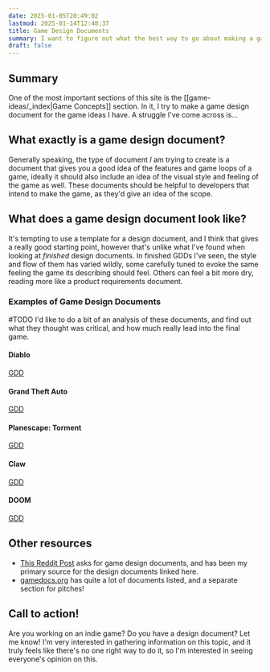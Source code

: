 ```yaml
---
date: 2025-01-05T20:49:02
lastmod: 2025-01-14T12:48:37
title: Game Design Documents
summary: I want to figure out what the best way to go about making a game design document, here's what I've got
draft: false
---
```

## Summary
One of the most important sections of this site is the [[game-ideas/_index|Game Concepts]] section. In it, I try to make a game design document for the game ideas I have. A struggle I've come across is...

## What exactly is a game design document?
Generally speaking, the type of document *I* am trying to create is a document that gives you a good idea of the features and game loops of a game, ideally it should also include an idea of the visual style and feeling of the game as well. These documents should be helpful to developers that intend to make the game, as they'd give an idea of the scope.

## What does a game design document look like?
It's tempting to use a template for a design document, and I think that gives a really good starting point, however that's unlike what I've found when looking at *finished* design documents. 
In finished GDDs I've seen, the style and flow of them has varied wildly, some carefully tuned to evoke the same feeling the game its describing should feel. Others can feel a bit more dry, reading more like a product requirements document. 

### Examples of Game Design Documents
#TODO I'd like to do a bit of an analysis of these documents, and find out what they thought was critical, and how much really lead into the final game.
#### Diablo
[GDD](http://www.graybeardgames.com/download/diablo_pitch.pdf)
#### Grand Theft Auto
[GDD](https://www.gamedevs.org/uploads/grand-theft-auto.pdf)
#### Planescape: Torment
[GDD](https://www.gamedevs.org/uploads/planescape-torment.pdf)
#### Claw
[GDD](https://www.gamedevs.org/uploads/monolith-claw.pdf)
#### DOOM
[GDD](https://5years.doomworld.com/doombible/doombible.pdf)
## Other resources
- [This Reddit Post](https://www.reddit.com/r/gamedesign/comments/7ze7xq/finished_game_design_document_examples/) asks for game design documents, and has been my primary source for the design documents linked here. 
- [gamedocs.org](https://gamedocs.org/documents/) has quite a lot of documents listed, and a separate section for pitches!

## Call to action!
Are you working on an indie game? Do you have a design document? Let me know! I'm very interested in gathering information on this topic, and it truly feels like there's no one right way to do it, so I'm interested in seeing everyone's opinion on this.
